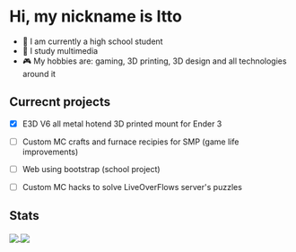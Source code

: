 # **Hi, my nickname is Itto**

- 🏫 I am currently a high school student
- 📖 I study multimedia
- 🎮 My hobbies are: gaming, 3D printing, 3D design and all technologies around it


## Currecnt projects
- [x] E3D V6 all metal hotend 3D printed mount for Ender 3
- [ ] Custom MC crafts and furnace recipies for SMP (game life improvements)
- [ ] Web using bootstrap (school project)
- [ ] Custom MC hacks to solve LiveOverFlows server's puzzles


## Stats
<a href="https://github.com/IttoHaru">
  <img align="center" src="https://github-readme-stats.vercel.app/api?username=IttoHaru&show_icons=true&theme=codeSTACKr" />
</a>
<a href="https://github.com/IttoHaru">
  <img align="center" src="https://github-readme-stats.vercel.app/api/top-langs/?username=IttoHaru&theme=codeSTACKr" />
</a>
